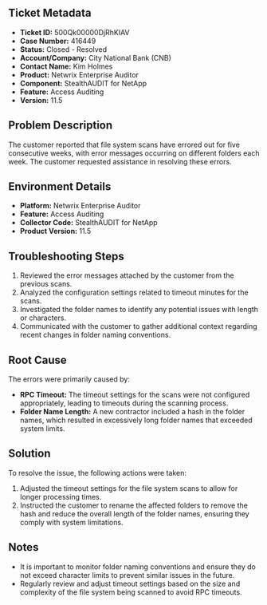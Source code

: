 ## Ticket Metadata
- **Ticket ID:** 500Qk00000DjRhKIAV
- **Case Number:** 416449
- **Status:** Closed - Resolved
- **Account/Company:** City National Bank (CNB)
- **Contact Name:** Kim Holmes
- **Product:** Netwrix Enterprise Auditor
- **Component:** StealthAUDIT for NetApp
- **Feature:** Access Auditing
- **Version:** 11.5

## Problem Description
The customer reported that file system scans have errored out for five consecutive weeks, with error messages occurring on different folders each week. The customer requested assistance in resolving these errors.

## Environment Details
- **Platform:** Netwrix Enterprise Auditor
- **Feature:** Access Auditing
- **Collector Code:** StealthAUDIT for NetApp
- **Product Version:** 11.5

## Troubleshooting Steps
1. Reviewed the error messages attached by the customer from the previous scans.
2. Analyzed the configuration settings related to timeout minutes for the scans.
3. Investigated the folder names to identify any potential issues with length or characters.
4. Communicated with the customer to gather additional context regarding recent changes in folder naming conventions.

## Root Cause
The errors were primarily caused by:
- **RPC Timeout:** The timeout settings for the scans were not configured appropriately, leading to timeouts during the scanning process.
- **Folder Name Length:** A new contractor included a hash in the folder names, which resulted in excessively long folder names that exceeded system limits.

## Solution
To resolve the issue, the following actions were taken:
1. Adjusted the timeout settings for the file system scans to allow for longer processing times.
2. Instructed the customer to rename the affected folders to remove the hash and reduce the overall length of the folder names, ensuring they comply with system limitations.

## Notes
- It is important to monitor folder naming conventions and ensure they do not exceed character limits to prevent similar issues in the future.
- Regularly review and adjust timeout settings based on the size and complexity of the file system being scanned to avoid RPC timeouts.